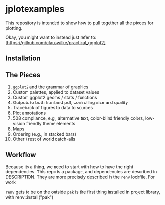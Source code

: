 # jplotexamples

This repository is intended to show how to pull together all the pieces for plotting.

Okay, you might want to instead just refer to: [https://github.com/clauswilke/practical_ggplot2]

## Installation



## The Pieces

1) `ggplot2` and the grammar of graphics
2) Custom palettes, applied to dataset values
3) Custom ggplot2 geoms / stats / functions
4) Outputs to both html and pdf, controlling size and quality
5) Traceback of figures to data to sources
6) Plot annotations
7) 508 compliance, e.g., alternative text, color-blind friendly colors, low-vision friendly theme elements
8) Maps
9) Ordering (e.g., in stacked bars)
10) Other / rest of world catch-alls

## Workflow

Because its a thing, we need to start with how to have the right dependencies. This repo is a package, and dependencies are described in DESCRIPTION. They are more precisely described in the `renv` lockfile. For work

`renv` gets to be on the outside
`pak` is the first thing installed in project library, with renv::install("pak")


